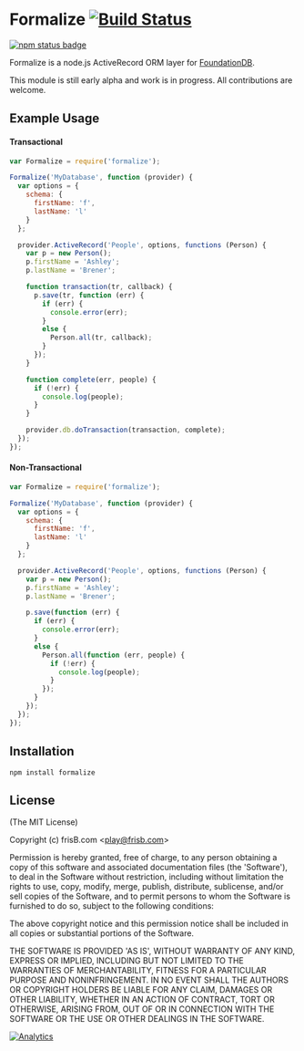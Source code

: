 # Formalize [![Build Status](https://travis-ci.org/frisb/formalize.png)](http://travis-ci.org/frisb/formalize)

[![npm status badge](https://nodei.co/npm/formalize.png?stars=true&downloads=true)](https://nodei.co/npm/formalize/)

Formalize is a node.js ActiveRecord ORM layer for [FoundationDB](http://foundationdb.com).

This module is still early alpha and work is in progress. All contributions are welcome.

## Example Usage

#### Transactional
``` js
var Formalize = require('formalize');

Formalize('MyDatabase', function (provider) {
  var options = {
    schema: {
      firstName: 'f',
      lastName: 'l'
    }
  };

  provider.ActiveRecord('People', options, functions (Person) {
    var p = new Person();
    p.firstName = 'Ashley';
    p.lastName = 'Brener';

    function transaction(tr, callback) {
      p.save(tr, function (err) {
        if (err) {
          console.error(err);
        }
        else {
          Person.all(tr, callback);
        }
      });
    }

    function complete(err, people) {
      if (!err) {
        console.log(people);
      }
    }

    provider.db.doTransaction(transaction, complete);
  });
});
```

#### Non-Transactional
``` js
var Formalize = require('formalize');

Formalize('MyDatabase', function (provider) {
  var options = {
    schema: {
      firstName: 'f',
      lastName: 'l'
    }
  };

  provider.ActiveRecord('People', options, functions (Person) {
    var p = new Person();
    p.firstName = 'Ashley';
    p.lastName = 'Brener';

    p.save(function (err) {
      if (err) {
        console.error(err);
      }
      else {
        Person.all(function (err, people) {
          if (!err) {
            console.log(people);
          }
        });
      }
    });
  });
});
```

## Installation
```
npm install formalize
```

## License

(The MIT License)

Copyright (c) frisB.com &lt;play@frisb.com&gt;

Permission is hereby granted, free of charge, to any person obtaining
a copy of this software and associated documentation files (the
'Software'), to deal in the Software without restriction, including
without limitation the rights to use, copy, modify, merge, publish,
distribute, sublicense, and/or sell copies of the Software, and to
permit persons to whom the Software is furnished to do so, subject to
the following conditions:

The above copyright notice and this permission notice shall be
included in all copies or substantial portions of the Software.

THE SOFTWARE IS PROVIDED 'AS IS', WITHOUT WARRANTY OF ANY KIND,
EXPRESS OR IMPLIED, INCLUDING BUT NOT LIMITED TO THE WARRANTIES OF
MERCHANTABILITY, FITNESS FOR A PARTICULAR PURPOSE AND NONINFRINGEMENT.
IN NO EVENT SHALL THE AUTHORS OR COPYRIGHT HOLDERS BE LIABLE FOR ANY
CLAIM, DAMAGES OR OTHER LIABILITY, WHETHER IN AN ACTION OF CONTRACT,
TORT OR OTHERWISE, ARISING FROM, OUT OF OR IN CONNECTION WITH THE
SOFTWARE OR THE USE OR OTHER DEALINGS IN THE SOFTWARE.

[![Analytics](https://ga-beacon.appspot.com/UA-40562957-7/formalize/readme)](https://github.com/igrigorik/ga-beacon)
